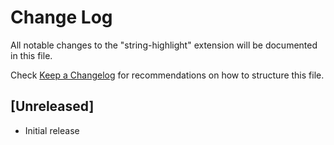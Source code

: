 # Change Log

All notable changes to the "string-highlight" extension will be documented in this file.

Check [Keep a Changelog](http://keepachangelog.com/) for recommendations on how to structure this file.

## [Unreleased]

- Initial release